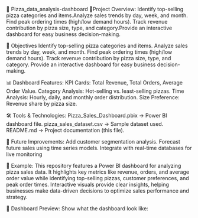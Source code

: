 🍕 Pizza_data_analysis-dashboard
📌Project Overview:
   Identify top-selling pizza categories and items.Analyze sales trends by day, week, and month. Find peak ordering times (high/low demand hours).
   Track revenue contribution by pizza size, type, and category.Provide an interactive dashboard for easy business decision-making.

   
🎯 Objectives
   Identify top-selling pizza categories and items.
   Analyze sales trends by day, week, and month.
   Find peak ordering times (high/low demand hours).
   Track revenue contribution by pizza size, type, and category.
   Provide an interactive dashboard for easy business decision-making.

   
📊 Dashboard Features:
   KPI Cards: Total Revenue, Total Orders, Average Order Value.
   Category Analysis: Hot-selling vs. least-selling pizzas.
   Time Analysis: Hourly, daily, and monthly order distribution.
   Size Preference: Revenue share by pizza size.
   
🛠️ Tools & Technologies:
   Pizza_Sales_Dashboard.pbix → Power BI dashboard file.
   pizza_sales_dataset.csv → Sample dataset used.
   README.md → Project documentation (this file).
   
🔮 Future Improvements:
   Add customer segmentation analysis.
   Forecast future sales using time series models.
   Integrate with real-time databases for live monitoring
   
🤝 Example:
   This repository features a Power BI dashboard for analyzing pizza sales data. It highlights key metrics like revenue, orders, and average order value while            identifying top-selling pizzas, customer preferences, and peak order times. Interactive visuals provide clear insights, helping businesses make data-driven 
   decisions to optimize sales performance and strategy.
   
📸 Dashboard Preview:
    Show what the dashboard look like:
